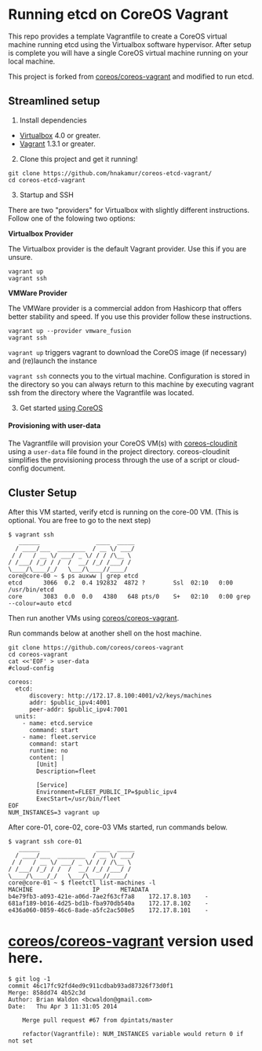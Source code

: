 # Running etcd on CoreOS Vagrant

This repo provides a template Vagrantfile to create a CoreOS virtual machine running etcd using the Virtualbox software hypervisor.
After setup is complete you will have a single CoreOS virtual machine running on your local machine.

This project is forked from [coreos/coreos-vagrant](https://github.com/coreos/coreos-vagrant) and modified to run etcd.

## Streamlined setup

1) Install dependencies

* [Virtualbox][virtualbox] 4.0 or greater.
* [Vagrant][vagrant] 1.3.1 or greater.

2) Clone this project and get it running!

```
git clone https://github.com/hnakamur/coreos-etcd-vagrant/
cd coreos-etcd-vagrant
```

3) Startup and SSH

There are two "providers" for Virtualbox with slightly different instructions.
Follow one of the folowing two options:

**Virtualbox Provider**

The Virtualbox provider is the default Vagrant provider. Use this if you are unsure.

```
vagrant up
vagrant ssh
```

**VMWare Provider**

The VMWare provider is a commercial addon from Hashicorp that offers better stability and speed.
If you use this provider follow these instructions.

```
vagrant up --provider vmware_fusion
vagrant ssh
```

``vagrant up`` triggers vagrant to download the CoreOS image (if necessary) and (re)launch the instance

``vagrant ssh`` connects you to the virtual machine.
Configuration is stored in the directory so you can always return to this machine by executing vagrant ssh from the directory where the Vagrantfile was located.

3) Get started [using CoreOS][using-coreos]

[virtualbox]: https://www.virtualbox.org/
[vagrant]: http://downloads.vagrantup.com/
[using-coreos]: http://coreos.com/docs/using-coreos/

#### Provisioning with user-data

The Vagrantfile will provision your CoreOS VM(s) with [coreos-cloudinit][coreos-cloudinit] using a `user-data` file found in the project directory.
coreos-cloudinit simplifies the provisioning process through the use of a script or cloud-config document.

[coreos-cloudinit]: https://github.com/coreos/coreos-cloudinit

## Cluster Setup

After this VM started, verify etcd is running on the core-00 VM.
(This is optional. You are free to go to the next step)

```
$ vagrant ssh
   ______                ____  _____
  / ____/___  ________  / __ \/ ___/
 / /   / __ \/ ___/ _ \/ / / /\__ \
/ /___/ /_/ / /  /  __/ /_/ /___/ /
\____/\____/_/   \___/\____//____/
core@core-00 ~ $ ps auxww | grep etcd
etcd      3066  0.2  0.4 192832  4872 ?        Ssl  02:10   0:00 /usr/bin/etcd
core      3083  0.0  0.0   4380   648 pts/0    S+   02:10   0:00 grep --colour=auto etcd
```

Then run another VMs using [coreos/coreos-vagrant](https://github.com/coreos/coreos-vagrant).

Run commands below at another shell on the host machine.

```
git clone https://github.com/coreos/coreos-vagrant
cd coreos-vagrant
cat <<'EOF' > user-data
#cloud-config

coreos:
  etcd:
      discovery: http://172.17.8.100:4001/v2/keys/machines
      addr: $public_ipv4:4001
      peer-addr: $public_ipv4:7001
  units:
    - name: etcd.service
      command: start
    - name: fleet.service
      command: start
      runtime: no
      content: |
        [Unit]
        Description=fleet

        [Service]
        Environment=FLEET_PUBLIC_IP=$public_ipv4
        ExecStart=/usr/bin/fleet
EOF
NUM_INSTANCES=3 vagrant up
```

After core-01, core-02, core-03 VMs started, run commands below.

```
$ vagrant ssh core-01
   ______                ____  _____
  / ____/___  ________  / __ \/ ___/
 / /   / __ \/ ___/ _ \/ / / /\__ \
/ /___/ /_/ / /  /  __/ /_/ /___/ /
\____/\____/_/   \___/\____//____/
core@core-01 ~ $ fleetctl list-machines -l
MACHINE					IP		METADATA
b4e79fb3-a093-421e-a06d-7ae2f63cf7a8	172.17.8.103	-
681af189-b016-4d25-bd1b-fba970db540a	172.17.8.102	-
e436a060-0859-46c6-8ade-a5fc2ac508e5	172.17.8.101	-
```

# [coreos/coreos-vagrant](https://github.com/coreos/coreos-vagrant) version used here.

```
$ git log -1
commit 46c17fc92fd4ed9c911cdbab93ad87326f73d0f1
Merge: 858dd74 4b52c3d
Author: Brian Waldon <bcwaldon@gmail.com>
Date:   Thu Apr 3 11:31:05 2014

    Merge pull request #67 from dpintats/master

    refactor(Vagrantfile): NUM_INSTANCES variable would return 0 if not set
```

